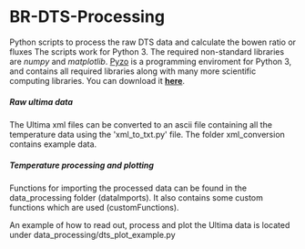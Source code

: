 # BR-DTS-Processing
Python scripts to process the raw DTS data and calculate the bowen ratio or fluxes
The scripts work for Python 3. The required non-standard libraries are _numpy_ and _matplotlib_. [Pyzo](http://www.pyzo.org/) is a programming enviroment for Python 3, and contains all required libraries along with many more scientific computing libraries. You can download it [**here**](http://www.pyzo.org/downloads.html).

##### Raw ultima data
The Ultima xml files can be converted to an ascii file containing all the temperature data using the 'xml_to_txt.py' file. The folder xml_conversion contains example data.

##### Temperature processing and plotting
Functions for importing the processed data can be found in the data_processing folder (dataImports). It also contains some custom functions which are used (customFunctions).

An example of how to read out, process and plot the Ultima data is located under data_processing/dts_plot_example.py
